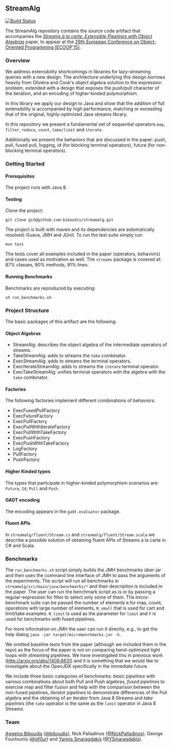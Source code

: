 ## StreamAlg

[![Build Status](https://travis-ci.org/biboudis/streamalg.svg?branch=master)](https://travis-ci.org/biboudis/streamalg)

The StreamAlg repository contains the source code artifact that accompanies the
[_Streams à la carte: Extensible Pipelines with Object Algebras_](http://goo.gl/P2XO68) paper, to appear at the
[29th European Conference on Object-Oriented Programming (ECOOP'15)](http://2015.ecoop.org/).

### Overview

We address extensibility shortcomings in libraries for lazy-streaming queries
with a new design. The architecture underlying this design borrows heavily from
Oliveira and Cook's object algebra solution to the expression problem, extended
with a design that exposes the push/pull character of the iteration, and an
encoding of higher-kinded polymorphism.

In this library we apply our design to Java and show that the addition of full
extensibility is accompanied by high performance, matching or exceeding that of
the original, highly-optimized Java streams library.

In this repository we present a fundamental set of sequential operators ```map```,
```filter```, ```reduce```, ```count```, ```take/limit``` and ```iterate```.

Additionally we present the behaviors that are discussed in the paper: push, pull, fused pull, logging, id (for
blocking terminal operators), future (for non-blocking terminal operators).

### Getting Started

#### Prerequisites
The project runs with Java 8.

#### Testing
Clone the project:
```shell
git clone git@github.com:biboudis/streamalg.git
```
The project is built with maven and its dependencies are automatically resolved: Guava, JMH and JUnit. To run the test suite simply run:
```shell
mvn test
```
The tests cover all examples included in the paper (operators, behaviors) and cases used as motivation as well. The ```streams``` package is covered at:	87% classes,	90% methods,	91% lines.

#### Running Benchmarks
Benchmarks are reproduced by executing:
```shell
sh run_benchmarks.sh
```

### Project Structure
The basic packages of this artifact are the following:

#### Object Algebras
- StreamAlg: describes the object algebra of the intermediate operators of streams.
- TakeStreamAlg: adds to streams the ```take``` combinator.
- ExecStreamAlg: adds to streams the terminal operators.
- ExecIterateStreamAlg: adds to streams the ```iterate``` terminal operator.
- ExecTakeStreamAlg: unifies terminal operators with the algebra with the ```take``` combinator.

#### Factories
The following factories implement different combinations of behaviors:

- ExecFusedPullFactory
- ExecFutureFactory
- ExecPullFactory
- ExecPullWithIterateFactory
- ExecPullWithTakeFactory
- ExecPushFactory
- ExecPushWithTakeFactory
- LogFactory
- PullFactory
- PushFactory

#### Higher Kinded types
The types that participate in higher-kinded polymorphism scenarios are: ```Future```, ```Id```, ```Pull``` and ```Push```.

#### GADT encoding
The encoding appears in the ```gadt.evaluator``` package.

#### Fluent APIs
In ```streamalg/fluent/Stream.cs``` and ```streamalg/fluent/Stream.scala``` we describe a
possible solution of obtaining fluent APIs of Streams a la carte in C# and Scala.

### Benchmarks
The ```run_benchmarks.sh``` script simply builds the JMH benchmarks über-jar and then uses the command line interface
of JMH to pass the arguments of the experiments. The script will run all benchmarks in
```streamalg/src/main/java/benchmarks/*``` and their description is included in the paper.
The user can run the benchmark script as is or by passing a regular-expression for filter to select only some of them. The
micro-benchmark suite can be passed the number of elements ```N``` for map, count, operations with large number of elements, ```N_small```
that is used for cart and limit/take examples. ```N_limit``` is used as the parameter for ```limit``` and ```F``` is used for
benchmarks with fused pipelines.

For more information on JMH the user can run it directly,
e.g., to get the help dialog ```java -jar target/microbenchmarks.jar -h```.

We omitted baseline tests from the paper (although we included them in the repo) as the focus of the paper
is not on comparing hand-optimized tight loops with streaming pipelines.
We have investigated this in previous work (http://arxiv.org/abs/1406.6631) and it is something that
we would like to investigate about the OpenJDK specifically in the immediate future.

We include three basic categories of benchmarks: _basic pipelines_ with various combinations about both Pull and Push algebras,
_fused pipelines_ to exercise map and filter fusion and help with the comparison between the non-fused pipelines,
_iterator pipelines_ to demonstrate differences of the Pull algebra and the obtaining of an iterator from Java 8 Streams
and _take pipelines_ (the ```take``` operator is the same as the ```limit``` operator in Java 8 Streams.

### Team

[Aggelos Biboudis](http://www.di.uoa.gr/~biboudis/) ([@biboudis](https://twitter.com/biboudis)), Nick Palladinos
([@NickPalladinos](https://twitter.com/NickPalladinos)), George Fourtounis
([@gf0ur](https://twitter.com/gf0ur)) and
[Yannis Smaragdakis](http://www.di.uoa.gr/~smaragd/) ([@YSmaragdakis](https://twitter.com/YSmaragdakis)).
